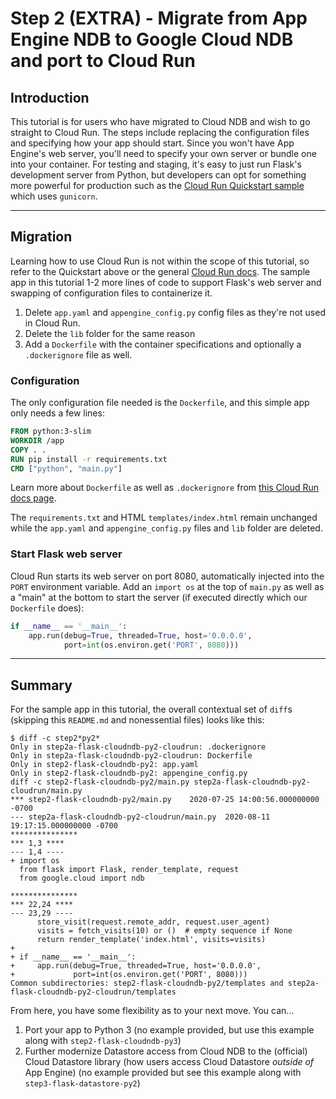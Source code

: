 # Step 2 (EXTRA) - Migrate from App Engine NDB to Google Cloud NDB and port to Cloud Run

## Introduction

This tutorial is for users who have migrated to Cloud NDB and wish to go straight to Cloud Run. The steps include replacing the configuration files and specifying how your app should start. Since you won't have App Engine's web server, you'll need to specify your own server or bundle one into your container. For testing and staging, it's easy to just run Flask's development server from Python, but developers can opt for something more powerful for production such as the [Cloud Run Quickstart sample](https://cloud.google.com/run/docs/quickstarts/build-and-deploy) which uses `gunicorn`.

---

## Migration

Learning how to use Cloud Run is not within the scope of this tutorial, so refer to the Quickstart above or the general [Cloud Run docs](https://cloud.google.com/run/docs). The sample app in this tutorial 1-2 more lines of code to support Flask's web server and swapping of configuration files to containerize it.

1. Delete `app.yaml` and `appengine_config.py` config files as they're not used in Cloud Run.
1. Delete the `lib` folder for the same reason
1. Add a `Dockerfile` with the container specifications and optionally a `.dockerignore` file as well.

### Configuration

The only configuration file needed is the `Dockerfile`, and this simple app only needs a few lines:

```Dockerfile
FROM python:3-slim
WORKDIR /app
COPY . .
RUN pip install -r requirements.txt
CMD ["python", "main.py"]
```

Learn more about `Dockerfile` as well as `.dockerignore` from [this Cloud Run docs page](https://cloud.google.com/run/docs/quickstarts/build-and-deploy#containerizing).

The `requirements.txt` and HTML `templates/index.html` remain unchanged while the `app.yaml` and `appengine_config.py` files and `lib` folder are deleted.

### Start Flask web server

Cloud Run starts its web server on port 8080, automatically injected into the `PORT` environment variable. Add an `import os` at the top of `main.py` as well as a "main" at the bottom to start the server (if executed directly which our `Dockerfile` does):

```python
if __name__ == '__main__':
    app.run(debug=True, threaded=True, host='0.0.0.0',
            port=int(os.environ.get('PORT', 8080)))
```

---

## Summary

For the sample app in this tutorial, the overall contextual set of `diff`s (skipping this `README.md` and nonessential files) looks like this:

    $ diff -c step2*py2*
    Only in step2a-flask-cloudndb-py2-cloudrun: .dockerignore
    Only in step2a-flask-cloudndb-py2-cloudrun: Dockerfile
    Only in step2-flask-cloudndb-py2: app.yaml
    Only in step2-flask-cloudndb-py2: appengine_config.py
    diff -c step2-flask-cloudndb-py2/main.py step2a-flask-cloudndb-py2-cloudrun/main.py
    *** step2-flask-cloudndb-py2/main.py    2020-07-25 14:00:56.000000000 -0700
    --- step2a-flask-cloudndb-py2-cloudrun/main.py  2020-08-11 19:17:15.000000000 -0700
    ***************
    *** 1,3 ****
    --- 1,4 ----
    + import os
      from flask import Flask, render_template, request
      from google.cloud import ndb
      
    ***************
    *** 22,24 ****
    --- 23,29 ----
          store_visit(request.remote_addr, request.user_agent)
          visits = fetch_visits(10) or ()  # empty sequence if None
          return render_template('index.html', visits=visits)
    + 
    + if __name__ == '__main__':
    +     app.run(debug=True, threaded=True, host='0.0.0.0',
    +             port=int(os.environ.get('PORT', 8080)))
    Common subdirectories: step2-flask-cloudndb-py2/templates and step2a-flask-cloudndb-py2-cloudrun/templates

From here, you have some flexibility as to your next move. You can...

1. Port your app to Python 3 (no example provided, but use this example along with `step2-flask-cloudndb-py3`)
1. Further modernize Datastore access from Cloud NDB to the (official) Cloud Datastore library (how users access Cloud Datastore *outside of* App Engine) (no example provided but see this example along with `step3-flask-datastore-py2`)
